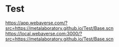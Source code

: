 # Test
https://app.webaverse.com/?src=https://metalaboratory.github.io/Test/Base.scn
https://local.webaverse.com:3000/?src=https://metalaboratory.github.io/Test/Base.scn
